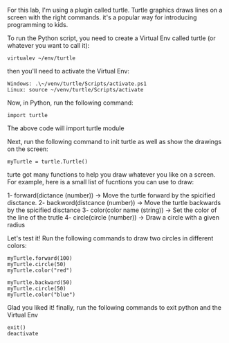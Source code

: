 For this lab, I'm using a plugin called turtle. Turtle graphics draws lines on a screen with the right commands. it's a popular way for introducing programming to kids.

To run the Python script, you need to create a Virtual Env called turtle (or whatever you want to call it):

    virtualev ~/env/turtle

then you'll need to activate the Virtual Env:

    Windows: .\~/venv/turtle/Scripts/activate.ps1
    Linux: source ~/venv/turtle/Scripts/activate

Now, in Python, run the following command:

    import turtle

The above code will import turtle module

Next, run the following command to init turtle as well as show the drawings on the screen:

    myTurtle = turtle.Turtle()

turte got many functions to help you draw whatever you like on a screen. For example, here is a small list of fucntions you can use to draw:

1- forward(dictance (number)) -> Move the turtle forward by the spicified disctance. 
2- backword(distcance (number)) -> Move the turtle backwards by the spicified disctance
3- color(color name (string)) -> Set the color of the line of the trutle
4- circle(circle (number)) -> Draw a circle with a given radius

Let's test it! Run the following commands to draw two circles in different colors:

    myTurtle.forward(100)
    myTurtle.circle(50)
    myTurtle.color("red")

    myTurtle.backward(50)
    myTurtle.circle(50)
    myTurtle.color("blue")

Glad you liked it! finally, run the following commands to exit python and the Virtual Env

    exit()
    deactivate